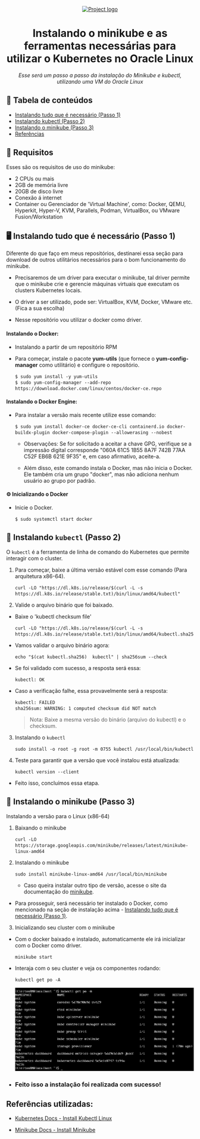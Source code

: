 
<p align="center">
  <a href="" rel="noopener">
 <img max-width=400px height=100px src="https://upload.wikimedia.org/wikipedia/commons/thumb/4/45/Logo_CompassoUOL_Positivo.png/1200px-Logo_CompassoUOL_Positivo.png" alt="Project logo"></a>
</p>

<h1 align="center">Instalando o minikube e as ferramentas necessárias para utilizar o Kubernetes no Oracle Linux</h1> 
<p align="center"><i>Esse será um passo a passo da instalação do Minikube e kubectl, utilizando uma VM do Oracle Linux</i></p>

## 📝 Tabela de conteúdos
- [Instalando tudo que é necessário (Passo 1)](#step1)
- [Instalando kubectl (Passo 2)](#step2)
- [ Instalando o minikube (Passo 3)](#step3)
- [Referências](#documentation)

## 📑 Requisitos
Esses são os requisitos de uso do minikube:
- 2 CPUs ou mais
- 2GB de memória livre
- 20GB de disco livre
- Conexão á internet
- Container ou Gerenciador de 'Virtual Machine', como: Docker, QEMU, Hyperkit, Hyper-V, KVM, Parallels, Podman, VirtualBox, ou VMware Fusion/Workstation

## 🖥️ Instalando tudo que é necessário (Passo 1)<a name = "step1"></a>

Diferente do que faço em meus repositórios, destinarei essa seção para download de outros utilitários necessários para o bom funcionamento do minikube.

- Precisaremos de um driver para executar o minikube, tal driver permite que o minikube crie e gerencie máquinas virtuais que executam os clusters Kubernetes locais. 

- O driver a ser utilizado, pode ser: VirtualBox, KVM, Docker, VMware etc. (Fica a sua escolha)

- Nesse repositório vou utilizar o docker como driver.

#### Instalando o Docker:

- Instalando a partir de um repositório RPM
- Para começar, instale o pacote **yum-utils** (que fornece o **yum-config-manager** como utilitário) e configure o repositório.

    ```
    $ sudo yum install -y yum-utils
    $ sudo yum-config-manager --add-repo https://download.docker.com/linux/centos/docker-ce.repo
    ```

#### Instalando o Docker Engine:

- Para instalar a versão mais recente utilize esse comando:

    ```
    $ sudo yum install docker-ce docker-ce-cli containerd.io docker-buildx-plugin docker-compose-plugin --allowerasing --nobest
    ```

    - Observações: Se for solicitado a aceitar a chave GPG, verifique se a impressão digital corresponde "060A 61C5 1B55 8A7F 742B 77AA C52F EB6B 621E 9F35" e, em caso afirmativo, aceite-a.
    
    - Além disso, este comando instala o Docker, mas não inicia o Docker. Ele também cria um grupo "docker", mas não adiciona nenhum usuário ao grupo por padrão.

#### ⚙️ Inicializando o Docker <a name = "step2"></a>

- Inicie o Docker.

    ```
    $ sudo systemctl start docker
    ```


## 🔽 Instalando `kubectl` (Passo 2)<a name = "step2"></a>

O `kubectl` é a ferramenta de linha de comando do Kubernetes que permite interagir com o cluster.

1. Para começar, baixe a última versão estável com esse comando (Para arquitetura x86-64).

    ```
    curl -LO "https://dl.k8s.io/release/$(curl -L -s https://dl.k8s.io/release/stable.txt)/bin/linux/amd64/kubectl"
    ```

2. Valide o arquivo binário que foi baixado.

- Baixe o 'kubectl checksum file'
    ```
    curl -LO "https://dl.k8s.io/release/$(curl -L -s https://dl.k8s.io/release/stable.txt)/bin/linux/amd64/kubectl.sha256"
    ```

- Vamos validar o arquivo binário agora:

    ```
    echo "$(cat kubectl.sha256)  kubectl" | sha256sum --check
    ```

- Se foi validado com sucesso, a resposta será essa:
    ```
    kubectl: OK
    ```

- Caso a verificação falhe, essa provavelmente será a resposta:
    ```
    kubectl: FAILED
    sha256sum: WARNING: 1 computed checksum did NOT match
    ```

    >Nota: Baixe a mesma versão do binário (arquivo do kubectl) e o checksum.

3. Instalando o `kubectl`

    ```
    sudo install -o root -g root -m 0755 kubectl /usr/local/bin/kubectl
    ```

4. Teste para garantir que a versão que você instalou está atualizada:

    ```
    kubectl version --client
    ```

- Feito isso, concluímos essa etapa.

## 🔽 Instalando o minikube (Passo 3)<a name = "step3"></a>
Instalando a versão para o Linux (x86-64)

1. Baixando o minikube

    ```
    curl -LO https://storage.googleapis.com/minikube/releases/latest/minikube-linux-amd64
    ```

2. Instalando o minikube

    ```
    sudo install minikube-linux-amd64 /usr/local/bin/minikube
    ```

    - Caso queira instalar outro tipo de versão, acesse o site da documentação do [minikube](https://minikube.sigs.k8s.io/docs/start/).

- Para prosseguir, será necessário ter instalado o Docker, como mencionado na seção de instalação acima - [Instalando tudo que é necessário (Passo 1)](#step1).

3. Inicializando seu cluster com o minikube

- Com o docker baixado e instalado, automaticamente ele irá inicializar com o Docker como driver.

    ```
    minikube start
    ```

- Interaja com o seu cluster e veja os componentes rodando:

    ```
    kubectl get po -A
    ```

    <img src="./Screenshots/VerificandoComponentes-k8s.png" min-width="80%">
    
- ### Feito isso a instalação foi realizada com sucesso!

## Referências utilizadas:<a name="documentation"></a>
- [Kubernetes Docs - Install Kubectl Linux](https://kubernetes.io/docs/tasks/tools/install-kubectl-linux/)

- [Minikube Docs - Install Minikube](https://minikube.sigs.k8s.io/docs/start/)
